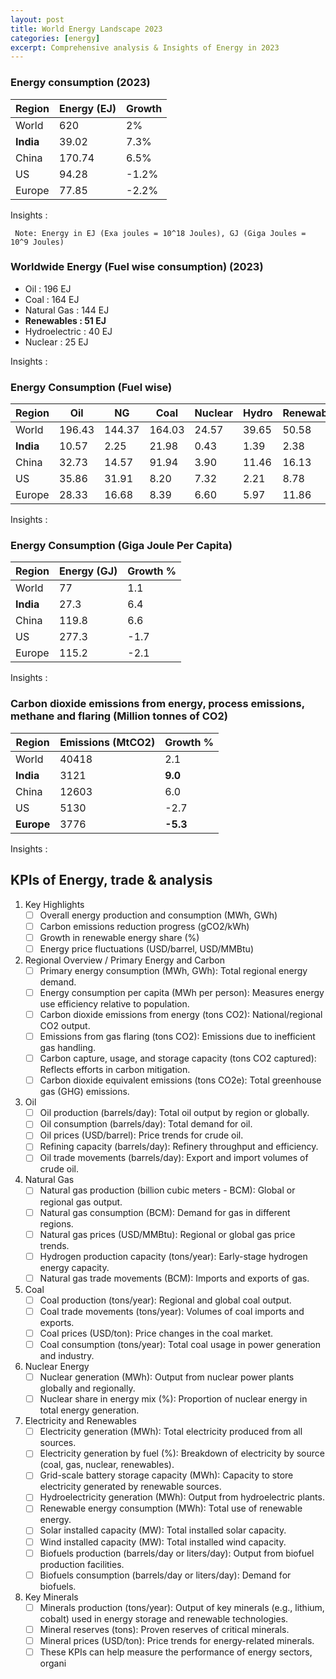 ```yaml
---
layout: post
title: World Energy Landscape 2023
categories: [energy]
excerpt: Comprehensive analysis & Insights of Energy in 2023
---
```


### Energy consumption (2023)

| Region | Energy (EJ) | Growth |
| --- | ---- | ---|
| World | 620 | 2% |
| **India** | 39.02 | 7.3%|
| China | 170.74 | 6.5% |
| US | 94.28 | -1.2% |
| Europe | 77.85 |-2.2% |

Insights : 

` Note: Energy in EJ (Exa joules = 10^18 Joules), GJ (Giga Joules = 10^9 Joules)`


### Worldwide Energy (Fuel wise consumption) (2023)
- Oil : 196 EJ
- Coal : 164 EJ
- Natural Gas : 144 EJ
- **Renewables : 51 EJ**
- Hydroelectric : 40 EJ 
- Nuclear : 25 EJ

Insights : 

###  Energy Consumption (Fuel wise)

|Region | Oil | NG | Coal | Nuclear | Hydro | Renewables | Total | 
| --- | --- | -- | -- | -- | -- | -- | --|
| World | 196.43 |144.37|164.03| 24.57|39.65 | 50.58 |619.63 |
| **India** | 10.57| 2.25|21.98|0.43|1.39|2.38|39.02|
| China | 32.73 |14.57 |91.94|3.90|11.46|16.13|170.74|
| US | 35.86 |31.91|8.20|7.32|2.21|8.78|94.28|
| Europe | 28.33|16.68|8.39|6.60|5.97|11.86|77.85|

Insights : 

### Energy Consumption (Giga Joule Per Capita)

| Region | Energy (GJ) | Growth % |
| - | - | - |
| World | 77 | 1.1 |
| **India** | 27.3 | 6.4|
| China | 119.8 | 6.6|
| US | 277.3 | -1.7 |
| Europe | 115.2 | -2.1 |

Insights : 

### Carbon dioxide emissions from energy, process emissions, methane and flaring (Million tonnes of CO2)

| Region | Emissions (MtCO2) | Growth % |
| - | - | - |
| World | 40418 | 2.1 |
| **India** | 3121 | **9.0**|
| China | 12603 | 6.0|
| US | 5130 | -2.7 |
| **Europe** | 3776 | **-5.3** |

Insights : 

## KPIs of Energy, trade & analysis

1. Key Highlights
    - [ ] Overall energy production and consumption (MWh, GWh)
    - [ ] Carbon emissions reduction progress (gCO2/kWh)
    - [ ] Growth in renewable energy share (%)
    - [ ] Energy price fluctuations (USD/barrel, USD/MMBtu)

2. Regional Overview / Primary Energy and Carbon
    - [ ] Primary energy consumption (MWh, GWh): Total regional energy demand.
    - [ ] Energy consumption per capita (MWh per person): Measures energy use efficiency relative to population.
    - [ ] Carbon dioxide emissions from energy (tons CO2): National/regional CO2 output.
    - [ ] Emissions from gas flaring (tons CO2): Emissions due to inefficient gas handling.
    - [ ] Carbon capture, usage, and storage capacity (tons CO2 captured): Reflects efforts in carbon mitigation.
    - [ ] Carbon dioxide equivalent emissions (tons CO2e): Total greenhouse gas (GHG) emissions.

3. Oil
    - [ ] Oil production (barrels/day): Total oil output by region or globally.
    - [ ] Oil consumption (barrels/day): Total demand for oil.
    - [ ] Oil prices (USD/barrel): Price trends for crude oil.
    - [ ] Refining capacity (barrels/day): Refinery throughput and efficiency.
    - [ ] Oil trade movements (barrels/day): Export and import volumes of crude oil.

4. Natural Gas
    - [ ] Natural gas production (billion cubic meters - BCM): Global or regional gas output.
    - [ ] Natural gas consumption (BCM): Demand for gas in different regions.
    - [ ] Natural gas prices (USD/MMBtu): Regional or global gas price trends.
    - [ ] Hydrogen production capacity (tons/year): Early-stage hydrogen energy capacity.
    - [ ] Natural gas trade movements (BCM): Imports and exports of gas.

5. Coal
    - [ ] Coal production (tons/year): Regional and global coal output.
    - [ ] Coal trade movements (tons/year): Volumes of coal imports and exports.
    - [ ] Coal prices (USD/ton): Price changes in the coal market.
    - [ ] Coal consumption (tons/year): Total coal usage in power generation and industry.

6. Nuclear Energy
    - [ ] Nuclear generation (MWh): Output from nuclear power plants globally and regionally.
    - [ ] Nuclear share in energy mix (%): Proportion of nuclear energy in total energy generation.

7. Electricity and Renewables
    - [ ] Electricity generation (MWh): Total electricity produced from all sources.
    - [ ] Electricity generation by fuel (%): Breakdown of electricity by source (coal, gas, nuclear, renewables).
    - [ ] Grid-scale battery storage capacity (MWh): Capacity to store electricity generated by renewable sources.
    - [ ] Hydroelectricity generation (MWh): Output from hydroelectric plants.
    - [ ] Renewable energy consumption (MWh): Total use of renewable energy.
    - [ ] Solar installed capacity (MW): Total installed solar capacity.
    - [ ] Wind installed capacity (MW): Total installed wind capacity.
    - [ ] Biofuels production (barrels/day or liters/day): Output from biofuel production facilities.
    - [ ] Biofuels consumption (barrels/day or liters/day): Demand for biofuels.

8. Key Minerals
    - [ ] Minerals production (tons/year): Output of key minerals (e.g., lithium, cobalt) used in energy storage and renewable technologies.
    - [ ] Mineral reserves (tons): Proven reserves of critical minerals.
    - [ ] Mineral prices (USD/ton): Price trends for energy-related minerals.
    - [ ] These KPIs can help measure the performance of energy sectors, organi